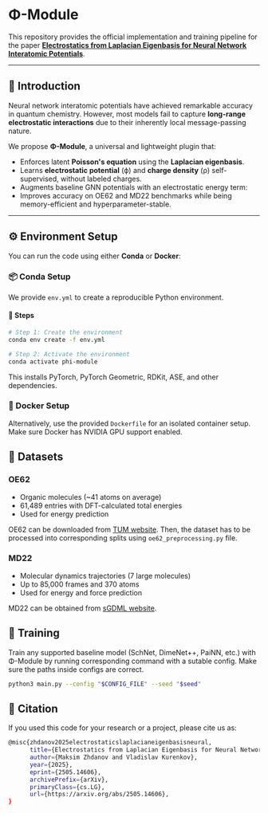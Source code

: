 # Φ-Module

This repository provides the official implementation and training pipeline for the paper [**Electrostatics from Laplacian Eigenbasis for Neural Network Interatomic Potentials**](https://arxiv.org/pdf/2505.14606).

---

## 🌌 Introduction

Neural network interatomic potentials have achieved remarkable accuracy in quantum chemistry. However, most models fail to capture **long-range electrostatic interactions** due to their inherently local message-passing nature.

We propose **Φ-Module**, a universal and lightweight plugin that:

- Enforces latent **Poisson's equation** using the **Laplacian eigenbasis**.
- Learns **electrostatic potential** (ϕ) and **charge density** (ρ) self-supervised, without labeled charges.
- Augments baseline GNN potentials with an electrostatic energy term:
- Improves accuracy on OE62 and MD22 benchmarks while being memory-efficient and hyperparameter-stable.

---

## ⚙️ Environment Setup

You can run the code using either **Conda** or **Docker**:

### 📦 Conda Setup

We provide `env.yml` to create a reproducible Python environment.

#### 🔧 Steps

```bash
# Step 1: Create the environment
conda env create -f env.yml

# Step 2: Activate the environment
conda activate phi-module
```

This installs PyTorch, PyTorch Geometric, RDKit, ASE, and other dependencies.

### 🐳 Docker Setup

Alternatively, use the provided `Dockerfile` for an isolated container setup. Make sure Docker has NVIDIA GPU support enabled.

## 📁 Datasets

### OE62

- Organic molecules (~41 atoms on average)
- 61,489 entries with DFT-calculated total energies
- Used for energy prediction

OE62 can be downloaded from [TUM website]((https://mediatum.ub.tum.de/1507656)). Then, the dataset has to be processed into corresponding splits using `oe62_preprocessing.py` file.

### MD22

- Molecular dynamics trajectories (7 large molecules)
- Up to 85,000 frames and 370 atoms
- Used for energy and force prediction

MD22 can be obtained from [sGDML website](http://docs.sgdml.org/datasets.html).

## 🚀 Training

Train any supported baseline model (SchNet, DimeNet++, PaiNN, etc.) with Φ-Module by running corresponding command with a sutable config. 
Make sure the paths inside configs are correct.

```bash
python3 main.py --config "$CONFIG_FILE" --seed "$seed"
```

## 📝 Citation

If you used this code for your research or a project, please cite us as:

```bash
@misc{zhdanov2025electrostaticslaplacianeigenbasisneural,
      title={Electrostatics from Laplacian Eigenbasis for Neural Network Interatomic Potentials}, 
      author={Maksim Zhdanov and Vladislav Kurenkov},
      year={2025},
      eprint={2505.14606},
      archivePrefix={arXiv},
      primaryClass={cs.LG},
      url={https://arxiv.org/abs/2505.14606}, 
}
```




